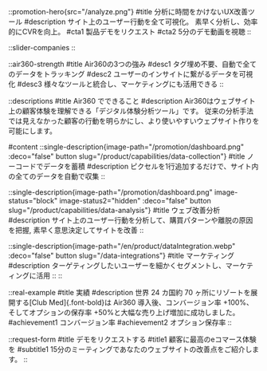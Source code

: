 ::promotion-hero{src="/analyze.png"}
#title
分析に時間をかけないUX改善ツール
#description
サイト上のユーザー行動を全て可視化。 素早く分析し、効率的にCVRを向上。
#cta1
製品デモをリクエスト
#cta2
5分のデモ動画を視聴
::

::slider-companies
::

::air360-strength
#title
Air360の3つの強み
#desc1
タグ埋め不要、自動で全てのデータをトラッキング
#desc2
ユーザーのインサイトに繋がるデータを可視化
#desc3
様々なツールと統合し、マーケティングにも活用できる
::

::descriptions
#title
Air360 でできること
#description
Air360はウェブサイト上の顧客体験を理解できる「デジタル体験分析ツール」です。
従来の分析手法では見えなかった顧客の行動を明らかにし、より使いやすいウェブサイト作りを可能にします。

#content
::single-description{image-path="/promotion/dashboard.png" :deco="false" button slug="/product/capabilities/data-collection"}
#title
ノーコードでデータを蓄積
#description
ピクセルを1行追加するだけで、サイト内の全てのデータを自動で収集
::

::single-description{image-path="/promotion/dashboard.png" image-status="block" image-status2="hidden" :deco="false" button slug="/product/capabilities/data-analysis"}
#title
ウェブ改善分析
#description
サイト上のユーザー行動を分析して、購買パターンや離脱の原因を把握, 素早く意思決定してサイトを改善
::

::single-description{image-path="/en/product/dataIntegration.webp" :deco="false" button slug="/data-integrations"}
#title
マーケティング
#description
ターゲティングしたいユーザーを細かくセグメントし、マーケティングに活用
::
::

::real-example
#title
実績
#description
世界 24 カ国約 70 ヶ所にリゾートを展開する[Club Med]{.font-bold}は Air360 導入後、コンバージョン率 +100%、そしてオプションの保存率 +50%と大幅な売り上げ増加に成功しました。
#achievement1
コンバージョン率
#achievement2
オプション保存率
::

::request-form
#title
デモをリクエストする
#title1
顧客に最高のeコマース体験を
#subtitle1
15分のミーティングであなたのウェブサイトの改善点をご紹介します。
::
